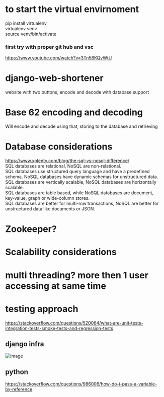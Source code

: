 # to start the virtual envirnoment
pip install virtualenv  
virtualenv venv  
source venv/bin/activate  

### first try with proper git hub and vsc
https://www.youtube.com/watch?v=3Tn58KQvWtU

# django-web-shortener
website with two buttons, encode and decode with database support


# Base 62 encoding and decoding  
Will encode and decode using that, storing to the database and retrieving


# Database considerations    
https://www.xplenty.com/blog/the-sql-vs-nosql-difference/  
SQL databases are relational, NoSQL are non-relational.    
SQL databases use structured query language and have a predefined schema. NoSQL databases have dynamic schemas for unstructured data.  
SQL databases are vertically scalable, NoSQL databases are horizontally scalable.  
SQL databases are table based, while NoSQL databases are document, key-value, graph or wide-column stores.  
SQL databases are better for multi-row transactions, NoSQL are better for unstructured data like documents or JSON.  


# Zookeeper?  



# Scalability considerations  


# multi threading? more then 1 user accessing at same time  

# testing approach
https://stackoverflow.com/questions/520064/what-are-unit-tests-integration-tests-smoke-tests-and-regression-tests


## django infra
![image](https://user-images.githubusercontent.com/38092740/117798897-291b1500-b284-11eb-90fb-49c9957a8eac.png)

## python
https://stackoverflow.com/questions/986006/how-do-i-pass-a-variable-by-reference
